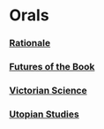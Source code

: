 # Orals

### [Rationale](rationale.org)

### [Futures of the Book](future_book.org)

### [Victorian Science](viclist.org)

### [Utopian Studies](utopian.org)

